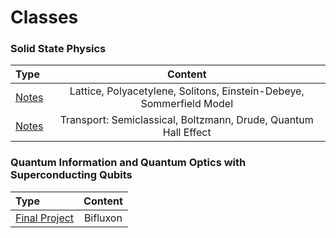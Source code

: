 # Classes

### Solid State Physics
| Type     | Content | 
| :---        |    :----:   | 
| [Notes](https://drive.google.com/file/d/1A26bsXxo0mTfTYKnzeioGqBVvdZGU3YG/view?usp=share_link) | Lattice, Polyacetylene, Solitons, Einstein-Debeye, Sommerfield Model| 
| [Notes](https://drive.google.com/file/d/1MaxrL1Id_yEkm4yCyxAxlU2GCemXu58D/view?usp=share_link)  | Transport: Semiclassical, Boltzmann, Drude, Quantum Hall Effect        |


### Quantum Information and Quantum Optics with Superconducting Qubits
| Type     | Content | 
| :---        |    :----:   | 
| [Final Project](https://docs.google.com/presentation/d/1V7bebX6_DVzLBzptQ_aMPwYgg828f-BU/edit?usp=share_link&ouid=111558376192555559689&rtpof=true&sd=true)  | Bifluxon |


